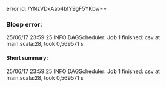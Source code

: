 error id: /YNzVDkAab4btY9gF5YKbw==
### Bloop error:

25/06/17 23:59:25 INFO DAGScheduler: Job 1 finished: csv at main.scala:28, took 0,569571 s
#### Short summary: 

25/06/17 23:59:25 INFO DAGScheduler: Job 1 finished: csv at main.scala:28, took 0,569571 s